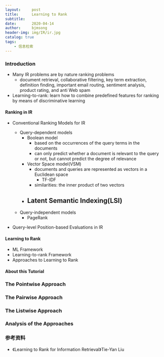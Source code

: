```yaml
---
layout:     post
title:      Learning to Rank
subtitle:   
date:       2020-04-14
author:     bjmsong
header-img: img/IR/ir.jpg
catalog: true
tags:
    - 信息检索
---
```




### Introduction

- Many IR problems are by nature ranking problems
  - document retrieval, collaborative filtering, key term extraction, definition finding, important email routing, sentiment analysis, product rating, and anti Web spam
- Learning-to-rank: learn how to combine predefined features for ranking by means of discriminative learning



#### Ranking in IR

- Conventional Ranking Models for IR

  - Query-dependent models
    - Boolean model 
      - based on the occurrences of the query terms in the documents
      - can only predict whether a document is relevant to the query or not, but cannot predict the degree of relevance
    - Vector Space model(VSM)
      - documents and queries are represented as vectors in a Euclidean space
        - TF-IDF
      - similarities: the inner product of two vectors 
    - Latent Semantic Indexing(LSI)
      - 
  - Query-independent models
    - PageRank

- Query-level Position-based Evaluations in IR

  

#### Learning to Rank

- ML Framework
- Learning-to-rank Framework
- Approaches to Learning to Rank



#### About this Tutorial





### The Pointwise Approach



### The Pairwise Approach



### The Listwise Approach



###  Analysis of the Approaches





### 参考资料

- 《Learning to Rank for Information Retrieval》Tie-Yan Liu

